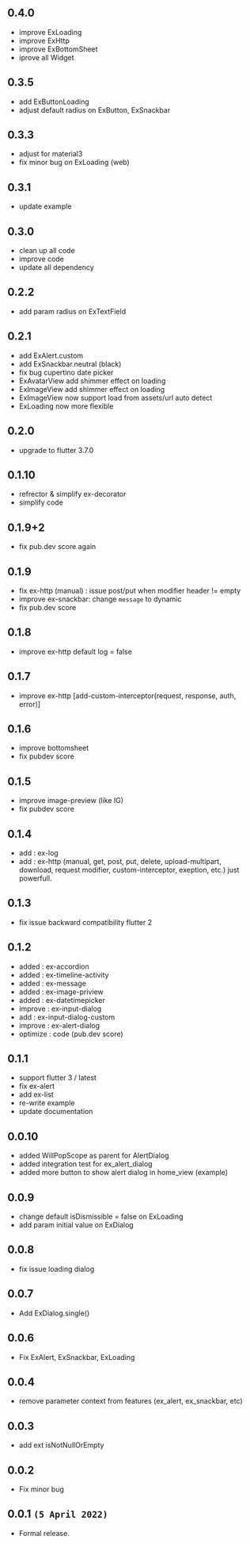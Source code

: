 ## 0.4.0
* improve ExLoading
* improve ExHttp
* improve ExBottomSheet
* iprove all Widget




## 0.3.5
* add ExButtonLoading
* adjust default radius on ExButton, ExSnackbar


## 0.3.3
* adjust for material3
* fix minor bug on ExLoading (web)


## 0.3.1
* update example

## 0.3.0
* clean up all code
* improve code
* update all dependency

## 0.2.2
* add param radius on ExTextField
## 0.2.1
* add ExAlert.custom
* add ExSnackbar.neutral (black)
* fix bug cupertino date picker
* ExAvatarView add shimmer effect on loading
* ExImageView add shimmer effect on loading
* ExImageView now support load from assets/url auto detect
* ExLoading now more flexible
## 0.2.0
* upgrade to flutter 3.7.0
## 0.1.10
* refrector & simplify ex-decorator
* simplify code
## 0.1.9+2
* fix pub.dev score again
## 0.1.9
* fix ex-http (manual) : issue post/put when modifier header != empty
* improve ex-snackbar: change `message` to dynamic 
* fix pub.dev score
## 0.1.8
* improve ex-http default log = false
## 0.1.7
* improve ex-http [add-custom-interceptor(request, response, auth, error)]
## 0.1.6
* improve bottomsheet
* fix pubdev score
## 0.1.5
* improve image-preview (like IG)
* fix pubdev score
## 0.1.4
* add : ex-log
* add : ex-http (manual, get, post, put, delete, upload-multipart, download, request modifier, custom-interceptor, exeption, etc.) just powerfull.
## 0.1.3
* fix issue backward compatibility flutter 2
## 0.1.2
* added     : ex-accordion
* added     : ex-timeline-activity
* added     : ex-message
* added     : ex-image-priview
* added     : ex-datetimepicker
* improve   : ex-input-dialog
* add       : ex-input-dialog-custom
* improve   : ex-alert-dialog
* optimize  : code (pub.dev score)
## 0.1.1
* support flutter 3 / latest
* fix ex-alert
* add ex-list
* re-write example
* update documentation
## 0.0.10
* added WillPopScope as parent for AlertDialog
* added integration test for ex_alert_dialog
* added more button to show alert dialog in home_view (example)
## 0.0.9
* change default isDismissible = false on ExLoading
* add param initial value on ExDialog
## 0.0.8
* fix issue loading dialog
## 0.0.7
* Add ExDialog.single()
## 0.0.6
* Fix ExAlert, ExSnackbar, ExLoading
## 0.0.4
* remove parameter context from features (ex_alert, ex_snackbar, etc)
## 0.0.3
* add ext isNotNullOrEmpty
## 0.0.2
* Fix minor bug
## 0.0.1 `(5 April 2022)`
* Formal release.